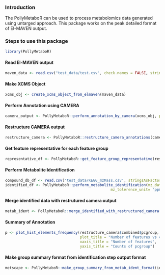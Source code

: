 ### Introduction

The PollyMetaboR can be used to process metabolomics data generated using untarged approach. This package works on the peak detailed format of El-MAVEN output.  

### Steps to use this package


```R
library(PollyMetaboR)
```

#### Read El-MAVEN output


```R
maven_data <- read.csv("test_data/test.csv", check.names = FALSE, stringsAsFactors = FALSE)
```

#### Make XCMS Object


```R
xcms_obj <- create_xcms_object_from_elmaven(maven_data)
```

#### Perform Annotation using CAMERA


```R
camera_output <- PollyMetaboR::perform_annotation_by_camera(xcms_obj, polarity = "positive", ppm = 10, mzabs = 0.1)
```


#### Restructure CAMERA output


```R
restructure_camera <- PollyMetaboR::restructure_camera_annotations(camera_output, polarity = "positive")
```

#### Get feature representative for each feature group


```R
representative_df <- PollyMetaboR::get_feature_group_representative(restructure_camera$combined, polarity = "positive")

```


#### Perform Metabolite Identification


```R
compound_db_df <- read.csv('test_data/KEGG_mzMass.csv', stringsAsFactors = FALSE)
identified_df <- PollyMetaboR::perform_metabolite_identification(mz_data = representative_df, comp_data = compound_db_df, mz_colname = 'basemass', 
                                                mz_tolerence_unit= 'ppm', mz_tolerence = 200, numcores = 4)

```

#### Merge identified data with restrutured camera output


```R
metab_ident <- PollyMetaboR::merge_identified_with_restructured_camera(identified_df, restructure_camera$combined)

```

#### Summary of Annotation


```R
p <- plot_hist_elements_frequency(restructure_camera$combined$pcgroup, frequency_type = "by_occurrence", 
                                  plot_title = "Number of features vs counts of pcgroup",
                                  xaxis_title = "Number of features",
                                  yaxis_title = "Counts of pcgroup")

```

#### Make group summary format from identification step output format


```R
metscape <- PollyMetaboR::make_group_summary_from_metab_ident_format(identified_df)
```